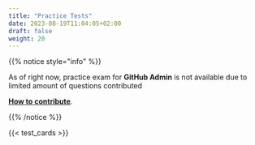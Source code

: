 ```yaml
---
title: "Practice Tests"
date: 2023-08-19T11:04:05+02:00
draft: false
weight: 20
---
```



{{% notice style="info" %}}

As of right now, practice exam for **GitHub Admin** is not available due to limited amount of questions contributed 

[**How to contribute**](https://github.com/FidelusAleksander/githubcertified/blob/master/CONTRIBUTING.md). 

{{% /notice %}}


{{< test_cards >}}
